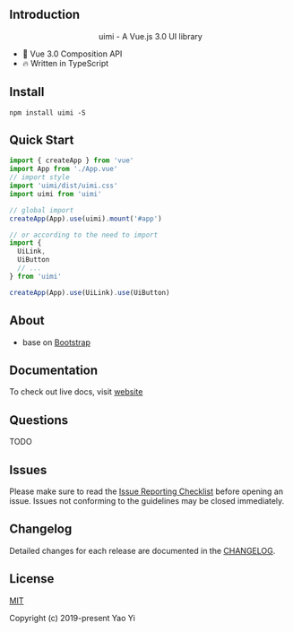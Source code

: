 ## Introduction
<p align="center">uimi - A Vue.js 3.0 UI library</p>

* 💪 Vue 3.0 Composition API
* 🔥 Written in TypeScript

## Install

```shell
npm install uimi -S
```

## Quick Start

```js
import { createApp } from 'vue'
import App from './App.vue'
// import style
import 'uimi/dist/uimi.css'
import uimi from 'uimi'

// global import
createApp(App).use(uimi).mount('#app')

// or according to the need to import
import {
  UiLink,
  UiButton
  // ...
} from 'uimi'

createApp(App).use(UiLink).use(UiButton)
```

## About
* base on [Bootstrap](https://v4.bootcss.com/)

## Documentation

To check out live docs, visit [website](https://uimi.fun/)

## Questions

TODO

## Issues

Please make sure to read the [Issue Reporting Checklist](TODO) before opening an issue. Issues not conforming to the guidelines may be closed immediately.

## Changelog

Detailed changes for each release are documented in the [CHANGELOG](https://github.com/uimijs/uimi/blob/master/CHANGELOG.md).

## License

[MIT](http://opensource.org/licenses/MIT)

Copyright (c) 2019-present Yao Yi
